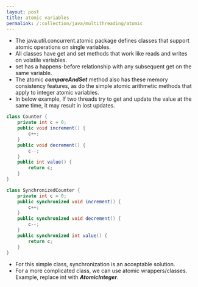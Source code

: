 ```yaml
---
layout: post
title: atomic variables
permalink: /:collection/java/multithreading/atomic
---
```



* The java.util.concurrent.atomic package defines classes that support atomic operations on single variables.
* All classes have get and set methods that work like reads and writes on volatile variables. 
* set has a happens-before relationship with any subsequent get on the same variable.
* The atomic ***compareAndSet*** method also has these memory consistency features, as do the simple atomic arithmetic methods that apply to integer atomic variables.
* In below example, If two threads try to get and update the value at the same time, it may result in lost updates.

```java
class Counter {
    private int c = 0;
    public void increment() {
        c++;
    }
    public void decrement() {
        c--;
    }
    public int value() {
        return c;
    }
}
```
```java
class SynchronizedCounter {
    private int c = 0;
    public synchronized void increment() {
        c++;
    }
    public synchronized void decrement() {
        c--;
    }
    public synchronized int value() {
        return c;
    }
}
```
* For this simple class, synchronization is an acceptable solution.
* For a more complicated class, we can use atomic wrappers/classes. Example, replace int with ***AtomicInteger***.
